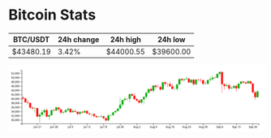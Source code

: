 # Bitcoin Stats

BTC/USDT|24h change|24h high|24h low|
|---|---|---|---|
|$43480.19|3.42%|$44000.55|$39600.00|

<img src="./chart.svg">
